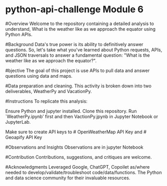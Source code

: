 # python-api-challenge Module 6
#Overview
Welcome to the repository containing a detailed analysis to understand, What is the weather like as we approach the equator using Python APIs.

#Background
Data's true power is its ability to definitively answer questions. So, let's take what you've learned about Python requests, APIs, and JSON traversals to answer a fundamental question: "What is the weather like as we approach the equator?".

#bjective
The goal of this project is use APIs to pull data and answer questions using data and maps.

#Data preparation and cleaning.
This activity is broken down into two deliverables, WeatherPy and VacationPy.


#Instructions
To replicate this analysis:

Ensure Python and jupyter installed.
Clone this repository.
Run `WeatherPy.ipynb’ first and then VactionPy.jpynb in Jupyter Notebook or JupyterLab.

Make sure to create API keys to # OpenWeatherMap API Key and # Geoapify API Key


#Observations and Insights
Observations are in jupyter Notebook

#Contribution
Contributions, suggestions, and critiques are welcome.

#Acknowledgments
Leveraged Google, ChatGPT, Copoilet as/where needed to develop/validate/troubleshoot code/data/functions.
The Python and data science community for their invaluable resources.
